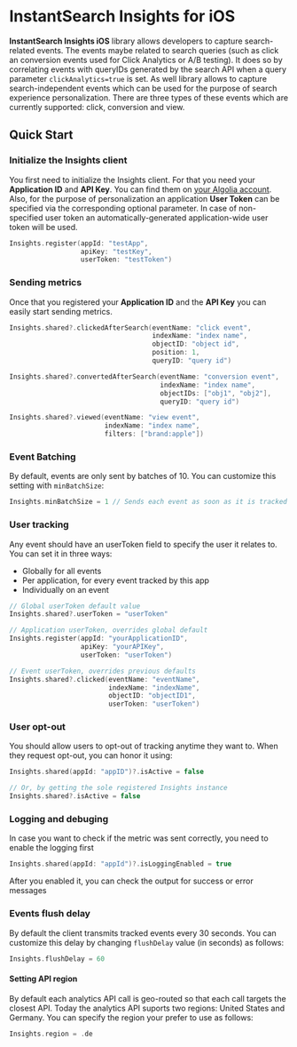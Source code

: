 # InstantSearch Insights for iOS

**InstantSearch Insights iOS** library allows developers to capture search-related events. The events maybe related to search queries (such as click an conversion events used for Click Analytics or A/B testing). It does so by correlating events with queryIDs generated by the search API when a query parameter `clickAnalytics=true` is set. As well library allows to capture search-independent events which can be used for the purpose of search experience personalization. There are three types of these events which are currently supported: click, conversion and view.

## Quick Start

### Initialize the Insights client

You first need to initialize the Insights client. For that you need your **Application ID** and **API Key**.
You can find them on [your Algolia account](https://www.algolia.com/api-keys).
Also, for the purpose of personalization an application **User Token** can be specified via the corresponding optional parameter. In case of non-specified user token an automatically-generated application-wide user token will be used.

```swift
Insights.register(appId: "testApp", 
                  apiKey: "testKey", 
                  userToken: "testToken")
```

### Sending metrics

Once that you registered your **Application ID** and the **API Key** you can easily start sending metrics. 

```swift
Insights.shared?.clickedAfterSearch(eventName: "click event",
                                    indexName: "index name",
                                    objectID: "object id",
                                    position: 1,
                                    queryID: "query id")

Insights.shared?.convertedAfterSearch(eventName: "conversion event",
                                      indexName: "index name",
                                      objectIDs: ["obj1", "obj2"],
                                      queryID: "query id")

Insights.shared?.viewed(eventName: "view event",
                        indexName: "index name",
                        filters: ["brand:apple"])

```

### Event Batching

By default, events are only sent by batches of 10. You can customize this setting with `minBatchSize`:

```swift
Insights.minBatchSize = 1 // Sends each event as soon as it is tracked
```

### User tracking

Any event should have an userToken field to specify the user it relates to. You can set it in three ways:

- Globally for all events
- Per application, for every event tracked by this app
- Individually on an event

```swift
// Global userToken default value
Insights.shared?.userToken = "userToken"

// Application userToken, overrides global default
Insights.register(appId: "yourApplicationID",
                  apiKey: "yourAPIKey",
                  userToken: "userToken")

// Event userToken, overrides previous defaults
Insights.shared?.clicked(eventName: "eventName",
                         indexName: "indexName",
                         objectID: "objectID1",
                         userToken: "userToken")
```

### User opt-out

You should allow users to opt-out of tracking anytime they want to. When they request opt-out, you can honor it using:

```swift
Insights.shared(appId: "appID")?.isActive = false

// Or, by getting the sole registered Insights instance
Insights.shared?.isActive = false
```

### Logging and debuging

In case you want to check if the metric was sent correctly, you need to enable the logging first

```swift
Insights.shared(appId: "appId")?.isLoggingEnabled = true
```

After you enabled it, you can check the output for success or error messages


### Events flush delay

By default the client transmits tracked events every 30 seconds. You can customize this delay by changing `flushDelay` value (in seconds) as follows:

```swift
Insights.flushDelay = 60
```

#### Setting API region

By default each analytics API call is geo-routed so that each call targets the closest API. 
Today the analytics API suports two regions: United States and Germany. You can specify the region your prefer to use as follows: 

```swift
Insights.region = .de
```
